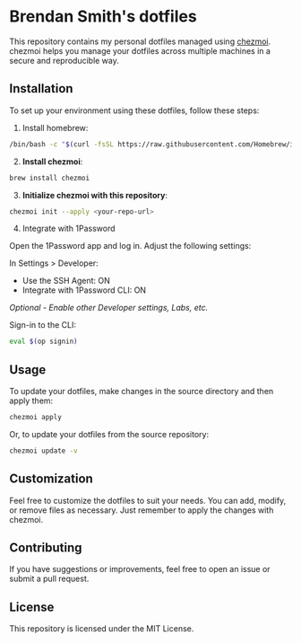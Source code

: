 # Brendan Smith's dotfiles

This repository contains my personal dotfiles managed using [chezmoi](https://www.chezmoi.io/). chezmoi helps you manage your dotfiles across multiple machines in a secure and reproducible way.

## Installation

To set up your environment using these dotfiles, follow these steps:

1. Install homebrew:

```bash
/bin/bash -c "$(curl -fsSL https://raw.githubusercontent.com/Homebrew/install/HEAD/install.sh)"
```

2. **Install chezmoi**:

```bash
brew install chezmoi
```

3. **Initialize chezmoi with this repository**:

```bash
chezmoi init --apply <your-repo-url>
```

4. Integrate with 1Password

Open the 1Password app and log in. Adjust the following settings:

In Settings > Developer:
- Use the SSH Agent: ON
- Integrate with 1Password CLI: ON

*Optional - Enable other Developer settings, Labs, etc.*

Sign-in to the CLI:

```bash
eval $(op signin)
```

## Usage

To update your dotfiles, make changes in the source directory and then apply them:

```bash
chezmoi apply
```

Or, to update your dotfiles from the source repository:

```bash
chezmoi update -v
```

## Customization

Feel free to customize the dotfiles to suit your needs. You can add, modify, or remove files as necessary. Just remember to apply the changes with chezmoi.

## Contributing

If you have suggestions or improvements, feel free to open an issue or submit a pull request.

## License

This repository is licensed under the MIT License.
